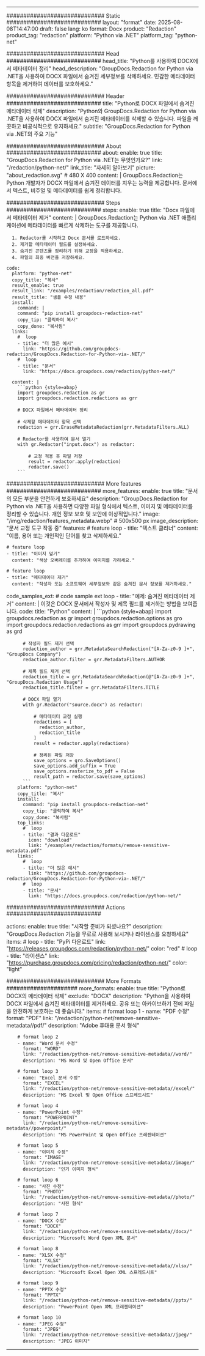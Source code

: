
---
############################# Static ############################
layout: "format"
date:  2025-08-08T14:47:00
draft: false
lang: ko
format: Docx
product: "Redaction"
product_tag: "redaction"
platform: "Python via .NET"
platform_tag: "python-net"

############################# Head ############################
head_title: "Python를 사용하여 DOCX에서 메타데이터 정리"
head_description: "GroupDocs.Redaction for Python via .NET을 사용하여 DOCX 파일에서 숨겨진 세부정보를 삭제하세요. 민감한 메타데이터 항목을 제거하여 데이터를 보호하세요."

############################# Header ############################
title: "Python로 DOCX 파일에서 숨겨진 메타데이터 삭제" 
description: "Python와 GroupDocs.Redaction for Python via .NET을 사용하여 DOCX 파일에서 숨겨진 메타데이터를 삭제할 수 있습니다. 파일을 깨끗하고 비공식적으로 유지하세요."
subtitle: "GroupDocs.Redaction for Python via .NET의 주요 기능" 

############################# About ############################
about:
    enable: true
    title: "GroupDocs.Redaction for Python via .NET는 무엇인가요?"
    link: "/redaction/python-net/"
    link_title: "자세히 알아보기"
    picture: "about_redaction.svg" # 480 X 400
    content: |
       GroupDocs.Redaction는 Python 개발자가 DOCX 파일에서 숨겨진 데이터를 지우는 능력을 제공합니다. 문서에서 텍스트, 비주얼 및 메타데이터를 쉽게 정리합니다.

############################# Steps ############################
steps:
    enable: true
    title: "Docx 파일에서 메타데이터 제거"
    content: |
      GroupDocs.Redaction는 Python via .NET 애플리케이션에 메타데이터를 빠르게 삭제하는 도구를 제공합니다.
      
      1. Redactor를 시작하고 Docx 문서를 로드하세요.
      2. 제거할 메타데이터 필드를 설정하세요.
      3. 숨겨진 콘텐츠를 정리하기 위해 교정을 적용하세요.
      4. 파일의 최종 버전을 저장하세요.
   
    code:
      platform: "python-net"
      copy_title: "복사"
      result_enable: true
      result_link: "/examples/redaction/redaction_all.pdf"
      result_title: "샘플 수정 내용"
      install:
        command: |
        command: "pip install groupdocs-redaction-net"
        copy_tip: "클릭하여 복사"
        copy_done: "복사됨"
      links:
        #  loop
        - title: "더 많은 예시"
          link: "https://github.com/groupdocs-redaction/GroupDocs.Redaction-for-Python-via-.NET/"
        #  loop
        - title: "문서"
          link: "https://docs.groupdocs.com/redaction/python-net/"
          
      content: |
        ```python {style=abap}
        import groupdocs.redaction as gr
        import groupdocs.redaction.redactions as grr

        # DOCX 파일에서 메타데이터 정리

        # 삭제할 메타데이터 항목 선택
        redaction = grr.EraseMetadataRedaction(grr.MetadataFilters.ALL)

        # Redactor를 사용하여 문서 열기
        with gr.Redactor("input.docx") as redactor:

            # 교정 적용 후 파일 저장
            result = redactor.apply(redaction)
            redactor.save()
        ```            


############################# More features ############################
more_features:
  enable: true
  title: "문서의 모든 부분을 안전하게 보호하세요"
  description: "GroupDocs.Redaction for Python via .NET을 사용하면 다양한 파일 형식에서 텍스트, 이미지 및 메타데이터를 정리할 수 있습니다. 개인 정보 보호 및 보안에 이상적입니다."
  image: "/img/redaction/features_metadata.webp" # 500x500 px
  image_description: "문서 교정 도구 작동 중"
  features:
    # feature loop
    - title: "텍스트 클리너"
      content: "이름, 용어 또는 개인적인 단어를 찾고 삭제하세요."

    # feature loop
    - title: "이미지 덮기"
      content: "색상 오버레이를 추가하여 이미지를 가리세요."

    # feature loop
    - title: "메타데이터 제거"
      content: "작성자 또는 소프트웨어 세부정보와 같은 숨겨진 문서 정보를 제거하세요."
      
  code_samples_ext:
    # code sample ext loop
    - title: "예제: 숨겨진 메타데이터 제거"
      content: |
        이것은 DOCX 문서에서 작성자 및 제목 필드를 제거하는 방법을 보여줍니다.
      code:
        title: "Python"
        content: |
          ```python {style=abap}
          import groupdocs.redaction as gr
          import groupdocs.redaction.options as gro
          import groupdocs.redaction.redactions as grr
          import groupdocs.pydrawing as grd

          # 작성자 필드 제거 선택
          redaction_author = grr.MetadataSearchRedaction("[A-Za-z0-9 ]+", "GroupDocs Company")
          redaction_author.filter = grr.MetadataFilters.AUTHOR

          # 제목 필드 제거 선택
          redaction_title = grr.MetadataSearchRedaction(@"[A-Za-z0-9 ]+", "GroupDocs.Redaction Usage")
          redaction_title.filter = grr.MetadataFilters.TITLE

          # DOCX 파일 열기
          with gr.Redactor("source.docx") as redactor:

              # 메타데이터 교정 실행
              redactions = [
                redaction_author,
                redaction_title
              ]
              result = redactor.apply(redactions)

              # 정리된 파일 저장
              save_options = gro.SaveOptions()
              save_options.add_suffix = True
              save_options.rasterize_to_pdf = False
              result_path = redactor.save(save_options)
          ```
        platform: "python-net"
        copy_title: "복사"
        install:
          command: "pip install groupdocs-redaction-net"
          copy_tip: "클릭하여 복사"
          copy_done: "복사됨"
        top_links:
          #  loop
          - title: "결과 다운로드"
            icon: "download"
            link: "/examples/redaction/formats/remove-sensitive-metadata.pdf"
        links:
          #  loop
          - title: "더 많은 예시"
            link: "https://github.com/groupdocs-redaction/GroupDocs.Redaction-for-Python-via-.NET/"
          #  loop
          - title: "문서"
            link: "https://docs.groupdocs.com/redaction/python-net/"


############################# Actions ############################

actions:
  enable: true
  title: "시작할 준비가 되셨나요?"
  description: "GroupDocs.Redaction 기능을 무료로 사용해 보시거나 라이센스를 요청하세요"
  items:
    #  loop
    - title: "PyPi 다운로드"
      link: "https://releases.groupdocs.com/redaction/python-net/"
      color: "red"
        #  loop
    - title: "라이센스"
      link: "https://purchase.groupdocs.com/pricing/redaction/python-net/"
      color: "light"


############################# More Formats #####################
more_formats:
    enable: true
    title: "Python로 DOCX의 메타데이터 삭제"
    exclude: "DOCX"
    description: "Python을 사용하여 DOCX 파일에서 숨겨진 메타데이터를 제거하세요. 공유 또는 아카이브하기 전에 파일을 안전하게 보호하는 데 좋습니다."
    items: 
        # format loop 1
        - name: "PDF 수정"
          format: "PDF"
          link: "/redaction/python-net/remove-sensitive-metadata//pdf/"
          description: "Adobe 휴대용 문서 형식"

        # format loop 2
        - name: "Word 문서 수정"
          format: "WORD"
          link: "/redaction/python-net/remove-sensitive-metadata//word/"
          description: "MS Word 및 Open Office 문서"
          
        # format loop 3
        - name: "Excel 문서 수정"
          format: "EXCEL"
          link: "/redaction/python-net/remove-sensitive-metadata//excel/"
          description: "MS Excel 및 Open Office 스프레드시트"

        # format loop 4
        - name: "PowerPoint 수정"
          format: "POWERPOINT"
          link: "/redaction/python-net/remove-sensitive-metadata//powerpoint/"
          description: "MS PowerPoint 및 Open Office 프레젠테이션"

        # format loop 5
        - name: "이미지 수정"
          format: "IMAGE"
          link: "/redaction/python-net/remove-sensitive-metadata//image/"
          description: "인기 이미지 형식"

        # format loop 6
        - name: "사진 수정"
          format: "PHOTO"
          link: "/redaction/python-net/remove-sensitive-metadata//photo/"
          description: "사진 형식"

        # format loop 7
        - name: "DOCX 수정"
          format: "DOCX"
          link: "/redaction/python-net/remove-sensitive-metadata//docx/"
          description: "Microsoft Word Open XML 문서"
          
        # format loop 8
        - name: "XLSX 수정"
          format: "XLSX"
          link: "/redaction/python-net/remove-sensitive-metadata//xlsx/"
          description: "Microsoft Excel Open XML 스프레드시트"
          
        # format loop 9
        - name: "PPTX 수정"
          format: "PPTX"
          link: "/redaction/python-net/remove-sensitive-metadata//pptx/"
          description: "PowerPoint Open XML 프레젠테이션"

        # format loop 10
        - name: "JPEG 수정"
          format: "JPEG"
          link: "/redaction/python-net/remove-sensitive-metadata//jpeg/"
          description: "JPEG 이미지"


---